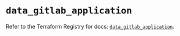 # `data_gitlab_application`

Refer to the Terraform Registry for docs: [`data_gitlab_application`](https://registry.terraform.io/providers/gitlabhq/gitlab/18.3.0/docs/data-sources/application).
